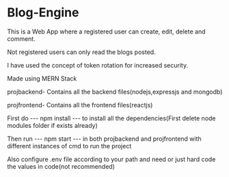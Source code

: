 # Blog-Engine

This is a Web App where a registered user can create, edit, delete and comment.

Not registered users can only read the blogs posted.

I have used the concept of token rotation for increased security.

Made using MERN Stack

projbackend- Contains all the backend files(nodejs,expressjs and mongodb)

projfrontend- Contains all the frontend files(reactjs)

First do --- npm install --- to install all the dependencies(First delete node modules folder if exists already)

Then run --- npm start --- in both projbackend and projfrontend with different instances of cmd to run the project

Also configure .env file according to your path and need or just hard code the values in code(not recommended)
